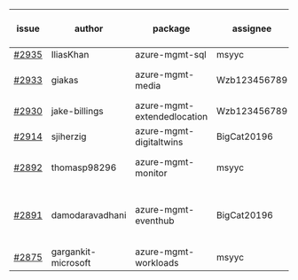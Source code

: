 | issue | author | package | assignee | bot advice | created date of issue | target release date | date from target |
| ------ | ------ | ------ | ------ | ------ | ------ | ------ | :-----: |
| [#2935](https://github.com/Azure/sdk-release-request/issues/2935) | IliasKhan | azure-mgmt-sql | msyyc |  | 06-22 | 07-05 |  |
| [#2933](https://github.com/Azure/sdk-release-request/issues/2933) | giakas | azure-mgmt-media | Wzb123456789 | close to release date.  | 06-21 | 06-23 | 0 |
| [#2930](https://github.com/Azure/sdk-release-request/issues/2930) | jake-billings | azure-mgmt-extendedlocation | Wzb123456789 |  | 06-20 | 06-27 |  |
| [#2914](https://github.com/Azure/sdk-release-request/issues/2914) | sjiherzig | azure-mgmt-digitaltwins | BigCat20196 |  | 06-13 | 06-30 |  |
| [#2892](https://github.com/Azure/sdk-release-request/issues/2892) | thomasp98296 | azure-mgmt-monitor | msyyc | close to release date.  | 06-06 | 06-20 | -2 |
| [#2891](https://github.com/Azure/sdk-release-request/issues/2891) | damodaravadhani | azure-mgmt-eventhub | BigCat20196 | new comment. close to release date.  | 06-06 | 06-20 | -2 |
| [#2875](https://github.com/Azure/sdk-release-request/issues/2875) | gargankit-microsoft | azure-mgmt-workloads | msyyc |  | 06-03 | 06-30 |  |
